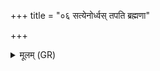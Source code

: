 +++
title = "०६ सत्येनोर्ध्वस् तपति ब्रह्मणा"

+++
<details><summary>मूलम् (GR)</summary>

सत्येनोर्ध्वस् तपति ब्रह्मणा-  
-अर्वाङ् वि पश्यति ।  
प्राणेन तिर्यङ् प्राणति  
यस्मिन् ज्येष्ठम् अधि श्रितम् ॥ +++(Bhatt. yasmiṃ)+++
</details>